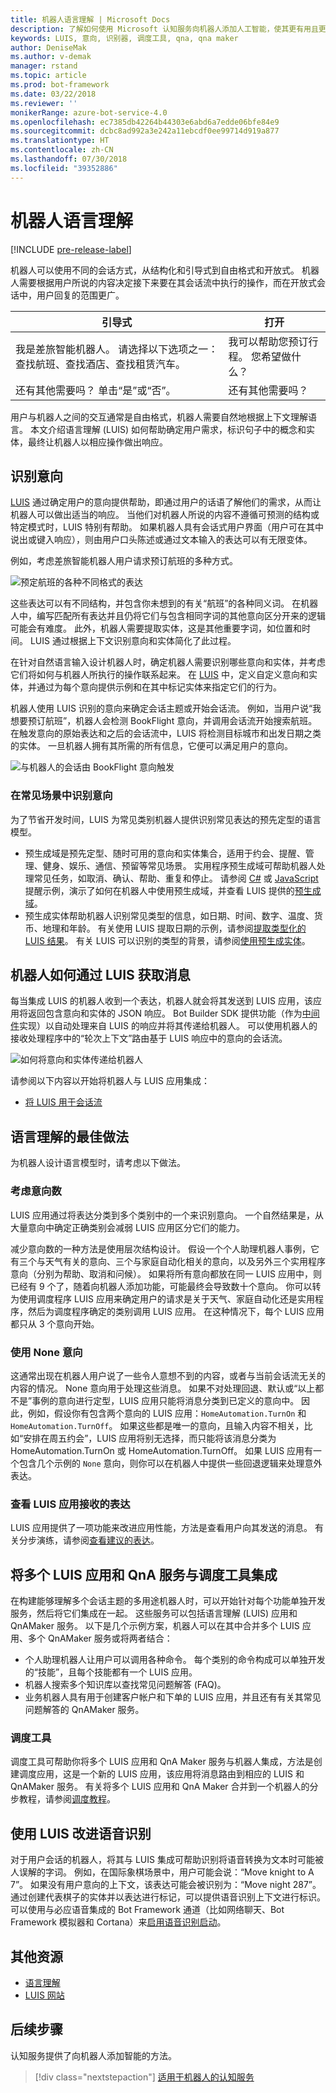 ```yaml
---
title: 机器人语言理解 | Microsoft Docs
description: 了解如何使用 Microsoft 认知服务向机器人添加人工智能，使其更有用且更具吸引力。
keywords: LUIS, 意向, 识别器, 调度工具, qna, qna maker
author: DeniseMak
ms.author: v-demak
manager: rstand
ms.topic: article
ms.prod: bot-framework
ms.date: 03/22/2018
ms.reviewer: ''
monikerRange: azure-bot-service-4.0
ms.openlocfilehash: ec7385db42264b44303e6abd6a7edde06bfe84e9
ms.sourcegitcommit: dcbc8ad992a3e242a11ebcdf0ee99714d919a877
ms.translationtype: HT
ms.contentlocale: zh-CN
ms.lasthandoff: 07/30/2018
ms.locfileid: "39352886"
---
```

# <a name="language-understanding-for-bots"></a>机器人语言理解
[!INCLUDE [pre-release-label](../includes/pre-release-label.md)]

机器人可以使用不同的会话方式，从结构化和引导式到自由格式和开放式。 机器人需要根据用户所说的内容决定接下来要在其会话流中执行的操作，而在开放式会话中，用户回复的范围更广。

| 引导式 | 打开 |
|------|------|
| 我是差旅智能机器人。 请选择以下选项之一：查找航班、查找酒店、查找租赁汽车。 | 我可以帮助您预订行程。 您希望做什么？ |
| 还有其他需要吗？ 单击“是”或“否”。 | 还有其他需要吗？ |

用户与机器人之间的交互通常是自由格式，机器人需要自然地根据上下文理解语言。 本文介绍语言理解 (LUIS) 如何帮助确定用户需求，标识句子中的概念和实体，最终让机器人以相应操作做出响应。

## <a name="recognize-intent"></a>识别意向

[LUIS](https://www.luis.ai) 通过确定用户的意向提供帮助，即通过用户的话语了解他们的需求，从而让机器人可以做出适当的响应。 当他们对机器人所说的内容不遵循可预测的结构或特定模式时，LUIS 特别有帮助。 如果机器人具有会话式用户界面（用户可在其中说出或键入响应），则由用户口头陈述或通过文本输入的表达可以有无限变体。

例如，考虑差旅智能机器人用户请求预订航班的多种方式。 



![预定航班的各种不同格式的表达](media/cognitive-services-add-bot-language/cognitive-services-luis-utterances.png)

这些表达可以有不同结构，并包含你未想到的有关“航班”的各种同义词。 在机器人中，编写匹配所有表达并且仍将它们与包含相同字词的其他意向区分开来的逻辑可能会有难度。 此外，机器人需要提取实体，这是其他重要字词，如位置和时间。 LUIS 通过根据上下文识别意向和实体简化了此过程。

在针对自然语言输入设计机器人时，确定机器人需要识别哪些意向和实体，并考虑它们将如何与机器人所执行的操作联系起来。 在 <a href="https://www.luis.ai" target="_blank">LUIS</a> 中，定义自定义意向和实体，并通过为每个意向提供示例和在其中标记实体来指定它们的行为。

机器人使用 LUIS 识别的意向来确定会话主题或开始会话流。 例如，当用户说“我想要预订航班”，机器人会检测 BookFlight 意向，并调用会话流开始搜索航班。 在触发意向的原始表达和之后的会话流中，LUIS 将检测目标城市和出发日期之类的实体。 一旦机器人拥有其所需的所有信息，它便可以满足用户的意向。


![与机器人的会话由 BookFlight 意向触发](media/cognitive-services-add-bot-language/cognitive-services-luis-conversation-high-level.png)


### <a name="recognize-intent-in-common-scenarios"></a>在常见场景中识别意向

为了节省开发时间，LUIS 为常见类别机器人提供识别常见表达的预先定型的语言模型。 <!-- Consider if you'll use prebuilt or custom intents and entities: -->

* 预生成域是预先定型、随时可用的意向和实体集合，适用于约会、提醒、管理、健身、娱乐、通信、预留等常见场景。 实用程序预生成域可帮助机器人处理常见任务，如取消、确认、帮助、重复和停止。 请参阅 [C#]( https://github.com/Microsoft/botbuilder-dotnet/tree/master/samples-final/8.AspNetCore-LUIS-Bot) 或 [JavaScript](https://github.com/Microsoft/botbuilder-js/tree/master/samples/luis-bot-es6) 提醒示例，演示了如何在机器人中使用预生成域，并查看 LUIS 提供的[预生成域](https://docs.microsoft.com/en-us/azure/cognitive-services/LUIS/luis-how-to-use-prebuilt-domains)。
* 预生成实体帮助机器人识别常见类型的信息，如日期、时间、数字、温度、货币、地理和年龄。
有关使用 LUIS 提取日期的示例，请参阅[提取类型化的 LUIS 结果][luis-v4-typed-entities]。 有关 LUIS 可以识别的类型的背景，请参阅[使用预生成实体](https://docs.microsoft.com/en-us/azure/cognitive-services/LUIS/pre-builtentities)。 



<!-- TODO: Link to Bot Framework design guidance about LUIS apps, when this is ready --> 


## <a name="how-your-bot-gets-messages-from-luis"></a>机器人如何通过 LUIS 获取消息
每当集成 LUIS 的机器人收到一个表达，机器人就会将其发送到 LUIS 应用，该应用将返回包含意向和实体的 JSON 响应。 Bot Builder SDK 提供功能（作为[中间件](bot-builder-concept-middleware.md)实现）以自动处理来自 LUIS 的响应并将其传递给机器人。 可以使用机器人的接收处理程序中的“轮次上下文”路由基于 LUIS 响应中的意向的会话流。 

![如何将意向和实体传递给机器人](./media/cognitive-services-add-bot-language/cognitive-services-luis-message-flow-bot-code.png)

请参阅以下内容以开始将机器人与 LUIS 应用集成：

* [将 LUIS 用于会话流][luis-v4-how-to]

## <a name="best-practices-for-language-understanding"></a>语言理解的最佳做法
为机器人设计语言模型时，请考虑以下做法。

### <a name="consider-the-number-of-intents"></a>考虑意向数
LUIS 应用通过将表达分类到多个类别中的一个来识别意向。 一个自然结果是，从大量意向中确定正确类别会减弱 LUIS 应用区分它们的能力。 

减少意向数的一种方法是使用层次结构设计。 假设一个个人助理机器人事例，它有三个与天气有关的意向、三个与家庭自动化相关的意向，以及另外三个实用程序意向（分别为帮助、取消和问候）。 如果将所有意向都放在同一 LUIS 应用中，则已经有 9 个了，随着向机器人添加功能，可能最终会导致数十个意向。 你可以转为使用调度程序 LUIS 应用来确定用户的请求是关于天气、家庭自动化还是实用程序，然后为调度程序确定的类别调用 LUIS 应用。 在这种情况下，每个 LUIS 应用都只从 3 个意向开始。 

### <a name="use-a-none-intent"></a>使用 None 意向 
这通常出现在机器人用户说了一些令人意想不到的内容，或者与当前会话流无关的内容的情况。 None 意向用于处理这些消息。 如果不对处理回退、默认或“以上都不是”事例的意向进行定型，LUIS 应用只能将消息分类到已定义的意向中。 因此，例如，假设你有包含两个意向的 LUIS 应用：`HomeAutomation.TurnOn` 和 `HomeAutomation.TurnOff`。 如果这些都是唯一的意向，且输入内容不相关，比如“安排在周五约会”，LUIS 应用将别无选择，而只能将该消息分类为 HomeAutomation.TurnOn 或 HomeAutomation.TurnOff。 如果 LUIS 应用有一个包含几个示例的 `None` 意向，则你可以在机器人中提供一些回退逻辑来处理意外表达。  

### <a name="review-the-utterances-that-luis-app-receives"></a>查看 LUIS 应用接收的表达
LUIS 应用提供了一项功能来改进应用性能，方法是查看用户向其发送的消息。 有关分步演练，请参阅[查看建议的表达](https://docs.microsoft.com/en-us/azure/cognitive-services/LUIS/label-suggested-utterances)。

## <a name="integrate-multiple-luis-apps-and-qna-services-with-the-dispatch-tool"></a>将多个 LUIS 应用和 QnA 服务与调度工具集成

<!-- 1. Modular. 2. Better performance for classification --> 在构建能够理解多个会话主题的多用途机器人时，可以开始针对每个功能单独开发服务，然后将它们集成在一起。 这些服务可以包括语言理解 (LUIS) 应用和 QnAMaker 服务。 以下是几个示例方案，机器人可以在其中合并多个 LUIS 应用、多个 QnAMaker 服务或将两者结合：

* 个人助理机器人让用户可以调用各种命令。 每个类别的命令构成可以单独开发的“技能”，且每个技能都有一个 LUIS 应用。
* 机器人搜索多个知识库以查找常见问题解答 (FAQ)。 
* 业务机器人具有用于创建客户帐户和下单的 LUIS 应用，并且还有有关其常见问题解答的 QnAMaker 服务。  

### <a name="the-dispatch-tool"></a>调度工具
调度工具可帮助你将多个 LUIS 应用和 QnA Maker 服务与机器人集成，方法是创建调度应用，这是一个新的 LUIS 应用，该应用将消息路由到相应的 LUIS 和 QnAMaker 服务。 有关将多个 LUIS 应用和 QnA Maker 合并到一个机器人的分步教程，请参阅[调度教程](./bot-builder-tutorial-dispatch.md)。

## <a name="use-luis-to-improve-speech-recognition"></a>使用 LUIS 改进语音识别

对于用户会话的机器人，将其与 LUIS 集成可帮助识别将语音转换为文本时可能被人误解的字词。  例如，在国际象棋场景中，用户可能会说：“Move knight to A 7”。 如果没有用户意向的上下文，该表达可能会被识别为：“Move night 287”。 通过创建代表棋子的实体并以表达进行标记，可以提供语音识别上下文进行标识。 可以使用与必应语音集成的 Bot Framework 通道（比如网络聊天、Bot Framework 模拟器和 Cortana）来[启用语音识别启动][speechrecognitionpriming]。  


## <a name="additional-resources"></a>其他资源

- [语言理解](~/bot-service-concept-intelligence.md#language-understanding)
- <a href="https://www.luis.ai" target="_blank">LUIS 网站</a>

<!-- Links -->
[luis_home]: https://docs.microsoft.com/en-us/azure/cognitive-services/luis/home
[middleware]: bot-builder-concept-middleware.md
<!-- TODO: this link is a placeholder, need to find existing speech priming article -->
[speechrecognitionpriming]: ../bot-service-channel-connect-webchat-speech.md



[luis-v4-typed-entities]: bot-builder-howto-v4-luisgen.md
[luis-v4-how-to]: bot-builder-howto-v4-luis.md
[luis-v4-cs-quickstart]: https://github.com/Microsoft/botbuilder-dotnet/wiki/Using-LUIS-and-QnA-Maker
[luis-v4-js-quickstart]: https://github.com/Microsoft/botbuilder-js/wiki/Using-LUIS-and-QnA-Maker

## <a name="next-steps"></a>后续步骤

认知服务提供了向机器人添加智能的方法。

> [!div class="nextstepaction"]
> [适用于机器人的认知服务](../bot-service-concept-intelligence.md)
